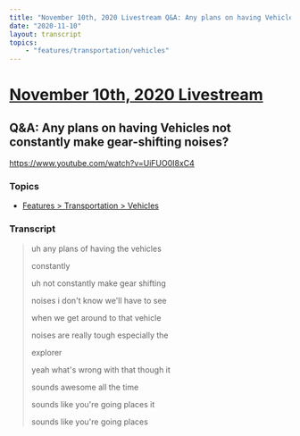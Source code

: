 ```yaml
---
title: "November 10th, 2020 Livestream Q&A: Any plans on having Vehicles not constantly make gear-shifting noises?"
date: "2020-11-10"
layout: transcript
topics:
    - "features/transportation/vehicles"
---
```

# [November 10th, 2020 Livestream](../2020-11-10.md)
## Q&A: Any plans on having Vehicles not constantly make gear-shifting noises?
https://www.youtube.com/watch?v=UiFUO0I8xC4

### Topics
* [Features > Transportation > Vehicles](../topics/features/transportation/vehicles.md)

### Transcript

> uh any plans of having the vehicles
>
> constantly
>
> uh not constantly make gear shifting
>
> noises i don't know we'll have to see
>
> when we get around to that vehicle
>
> noises are really tough especially the
>
> explorer
>
> yeah what's wrong with that though it
>
> sounds awesome all the time
>
> sounds like you're going places it
>
> sounds like you're going places
